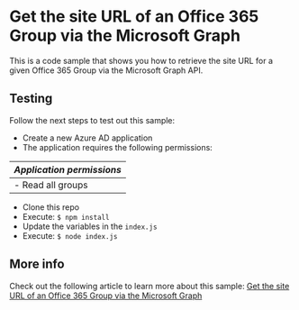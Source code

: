# Get the site URL of an Office 365 Group via the Microsoft Graph

This is a code sample that shows you how to retrieve the site URL for a given Office 365 Group via the Microsoft Graph API.

## Testing

Follow the next steps to test out this sample:

- Create a new Azure AD application
- The application requires the following permissions:

|*Application permissions*|
|---|
|- Read all groups|

- Clone this repo
- Execute: `$ npm install`
- Update the variables in the `index.js`
- Execute: `$ node index.js`

## More info

Check out the following article to learn more about this sample: [Get the site URL of an Office 365 Group via the Microsoft Graph](https://www.eliostruyf.com/get-the-site-url-of-an-office-365-group-via-the-microsoft-graph/)